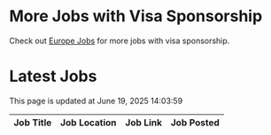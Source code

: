 # More Jobs with Visa Sponsorship

Check out [Europe Jobs](https://github.com/sureshparimi/europejobs#latest-jobs) for more jobs with visa sponsorship.

# Latest Jobs

This page is updated at June 19, 2025 14:03:59

| Job Title | Job Location | Job Link | Job Posted |
| --- | --- | --- | --- |
